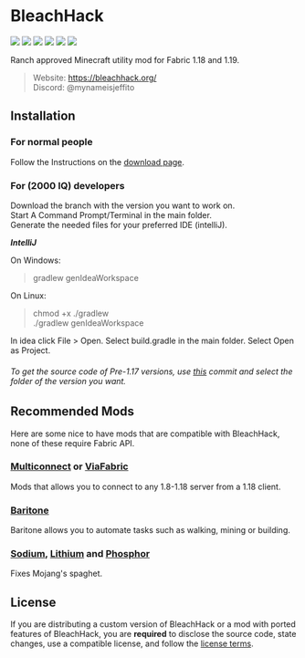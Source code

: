 
# BleachHack
![](https://img.shields.io/github/downloads/bleachdev/BleachHack/total?style=flat-square)
![](https://img.shields.io/tokei/lines/github/bleachdev/BleachHack?style=flat-square)
![](https://img.shields.io/github/languages/code-size/bleachdev/BleachHack?style=flat-square)
![](https://img.shields.io/github/last-commit/bleachdev/BleachHack?style=flat-square)
![](https://img.shields.io/badge/daily%20commit-yes-blue?style=flat-square)
![](https://img.shields.io/discord/620600892718055434?style=flat-square)

Ranch approved Minecraft utility mod for Fabric 1.18 and 1.19.

> Website: https://bleachhack.org/  
> Discord: @mynameisjeffito

</details>

## Installation
### For normal people

Follow the Instructions on the [download page](https://bleachhack.org/downloads.html).

### For (2000 IQ) developers

Download the branch with the version you want to work on.  
Start A Command Prompt/Terminal in the main folder.  
Generate the needed files for your preferred IDE (intelliJ).  

***IntelliJ***

  On Windows:
  > gradlew genIdeaWorkspace
  
  On Linux:
  > chmod +x ./gradlew  
  >./gradlew genIdeaWorkspace

  In idea click File > Open.
  Select build.gradle in the main folder.
  Select Open as Project.

###### *To get the source code of Pre-1.17 versions, use [this](https://github.com/BleachDev/BleachHack/tree/de55562e94) commit and select the folder of the version you want.*

## Recommended Mods

Here are some nice to have mods that are compatible with BleachHack, none of these require Fabric API.

### [Multiconnect](https://github.com/Earthcomputer/multiconnect) or [ViaFabric](https://github.com/ViaVersion/ViaFabric)
Mods that allows you to connect to any 1.8-1.18 server from a 1.18 client.

### [Baritone](https://github.com/cabaletta/baritone)
Baritone allows you to automate tasks such as walking, mining or building.

### [Sodium](https://www.curseforge.com/minecraft/mc-mods/sodium), [Lithium](https://www.curseforge.com/minecraft/mc-mods/lithium) and [Phosphor](https://www.curseforge.com/minecraft/mc-mods/phosphor)
Fixes Mojang's spaghet.

## License

If you are distributing a custom version of BleachHack or a mod with ported features of BleachHack, you are **required** to disclose the source code, state changes, use a compatible license, and follow the [license terms](https://github.com/BleachDev/BleachHack/blob/master/LICENSE).
